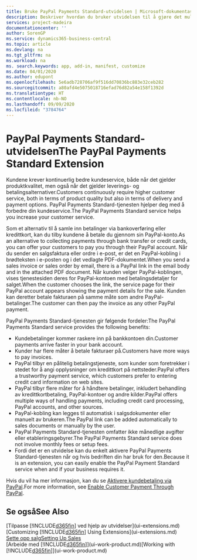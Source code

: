 ```yaml
---
title: Bruke PayPal Payments Standard-utvidelsen | Microsoft-dokumentasjon
description: Beskriver hvordan du bruker utvidelsen til å gjøre det mulig for kunder å betale med PayPal.
services: project-madeira
documentationcenter: ''
author: SorenGP
ms.service: dynamics365-business-central
ms.topic: article
ms.devlang: na
ms.tgt_pltfrm: na
ms.workload: na
ms. search.keywords: app, add-in, manifest, customize
ms.date: 04/01/2020
ms.author: edupont
ms.openlocfilehash: 5e6adb728706af9f516dd70836bc883e32ceb282
ms.sourcegitcommit: a80afd4e5075018716efad76d82a54e158f1392d
ms.translationtype: HT
ms.contentlocale: nb-NO
ms.lasthandoff: 09/09/2020
ms.locfileid: "3784764"
---
```

# <a name="the-paypal-payments-standard-extension"></a><span data-ttu-id="6807d-103">PayPal Payments Standard-utvidelsen</span><span class="sxs-lookup"><span data-stu-id="6807d-103">The PayPal Payments Standard Extension</span></span>
<span data-ttu-id="6807d-104">Kundene krever kontinuerlig bedre kundeservice, både når det gjelder produktkvalitet, men også når det gjelder leverings- og betalingsalternativer.</span><span class="sxs-lookup"><span data-stu-id="6807d-104">Customers continuously require higher customer service, both in terms of product quality but also in terms of delivery and payment options.</span></span> <span data-ttu-id="6807d-105">PayPal Payments Standard-tjenesten hjelper deg med å forbedre din kundeservice.</span><span class="sxs-lookup"><span data-stu-id="6807d-105">The PayPal Payments Standard service helps you increase your customer service.</span></span>

<span data-ttu-id="6807d-106">Som et alternativ til å samle inn betalinger via bankoverføring eller kredittkort, kan du tilby kundene å betale du gjennom sin PayPal-konto.</span><span class="sxs-lookup"><span data-stu-id="6807d-106">As an alternative to collecting payments through bank transfer or credit cards, you can offer your customers to pay you through their PayPal account.</span></span> <span data-ttu-id="6807d-107">Når du sender en salgsfaktura eller ordre i e-post, er det en PayPal-kobling i brødteksten i e-posten og i det vedlagte PDF-dokumentet.</span><span class="sxs-lookup"><span data-stu-id="6807d-107">When you send a sales invoice or sales order by email, there is a PayPal link in the email body and in the attached PDF document.</span></span> <span data-ttu-id="6807d-108">Når kunden velger PayPal-koblingen, vises tjenestesiden deres for PayPal-kontoen med betalingsdetaljer for salget.</span><span class="sxs-lookup"><span data-stu-id="6807d-108">When the customer chooses the link, the service page for their PayPal account appears showing the payment details for the sale.</span></span> <span data-ttu-id="6807d-109">Kunden kan deretter betale fakturaen på samme måte som andre PayPal-betalinger.</span><span class="sxs-lookup"><span data-stu-id="6807d-109">The customer can then pay the invoice as any other PayPal payment.</span></span>

<span data-ttu-id="6807d-110">PayPal Payments Standard-tjenesten gir følgende fordeler:</span><span class="sxs-lookup"><span data-stu-id="6807d-110">The PayPal Payments Standard service provides the following benefits:</span></span>

* <span data-ttu-id="6807d-111">Kundebetalinger kommer raskere inn på bankkontoen din.</span><span class="sxs-lookup"><span data-stu-id="6807d-111">Customer payments arrive faster in your bank account.</span></span>
* <span data-ttu-id="6807d-112">Kunder har flere måter å betale fakturaer på.</span><span class="sxs-lookup"><span data-stu-id="6807d-112">Customers have more ways to pay invoices.</span></span>
* <span data-ttu-id="6807d-113">PayPal tilbyr en pålitelig betalingstjeneste, som kunder som foretrekker i stedet for å angi opplysninger om kredittkort på nettsteder.</span><span class="sxs-lookup"><span data-stu-id="6807d-113">PayPal offers a trustworthy payment service, which customers prefer to entering credit card information on web sites.</span></span>
* <span data-ttu-id="6807d-114">PayPal tilbyr flere måter for å håndtere betalinger, inkludert behandling av kredittkortbetaling, PayPal-kontoer og andre kilder.</span><span class="sxs-lookup"><span data-stu-id="6807d-114">PayPal offers multiple ways of handling payments, including credit card processing, PayPal accounts, and other sources.</span></span>
* <span data-ttu-id="6807d-115">PayPal-kobling kan legges til automatisk i salgsdokumenter eller manuelt av brukeren.</span><span class="sxs-lookup"><span data-stu-id="6807d-115">The PayPal link can be added automatically to sales documents or manually by the user.</span></span>
* <span data-ttu-id="6807d-116">PayPal Payments Standard-tjenesten omfatter ikke månedlige avgifter eller etableringsgebyrer.</span><span class="sxs-lookup"><span data-stu-id="6807d-116">The PayPal Payments Standard service does not involve monthly fees or setup fees.</span></span>
* <span data-ttu-id="6807d-117">Fordi det er en utvidelse kan du enkelt aktivere PayPal Payments Standard-tjenesten når og hvis bedriften din har bruk for den.</span><span class="sxs-lookup"><span data-stu-id="6807d-117">Because it is an extension, you can easily enable the PayPal Payment Standard service when and if your business requires it.</span></span>  

<span data-ttu-id="6807d-118">Hvis du vil ha mer informasjon, kan du se [Aktivere kundebetaling via PayPal](sales-how-enable-payment-service-extensions.md).</span><span class="sxs-lookup"><span data-stu-id="6807d-118">For more information, see [Enable Customer Payment Through PayPal](sales-how-enable-payment-service-extensions.md).</span></span>

## <a name="see-also"></a><span data-ttu-id="6807d-119">Se også</span><span class="sxs-lookup"><span data-stu-id="6807d-119">See Also</span></span>
<span data-ttu-id="6807d-120">[Tilpasse [!INCLUDE[d365fin](includes/d365fin_md.md)] ved hjelp av utvidelser](ui-extensions.md)</span><span class="sxs-lookup"><span data-stu-id="6807d-120">[Customizing [!INCLUDE[d365fin](includes/d365fin_md.md)] Using Extensions](ui-extensions.md)</span></span>  
[<span data-ttu-id="6807d-121">Sette opp salg</span><span class="sxs-lookup"><span data-stu-id="6807d-121">Setting Up Sales</span></span>](sales-setup-sales.md)  
<span data-ttu-id="6807d-122">[Arbeide med [!INCLUDE[d365fin](includes/d365fin_md.md)]](ui-work-product.md)</span><span class="sxs-lookup"><span data-stu-id="6807d-122">[Working with [!INCLUDE[d365fin](includes/d365fin_md.md)]](ui-work-product.md)</span></span>
